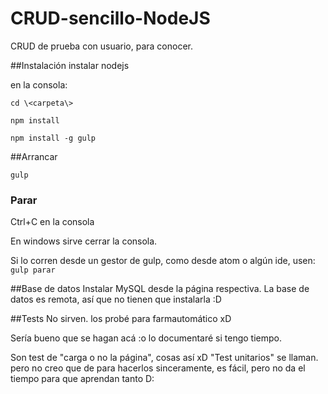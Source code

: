 # CRUD-sencillo-NodeJS
CRUD de prueba con usuario, para conocer.

##Instalación
instalar nodejs

en la consola:

````cd \<carpeta\>````

````npm install````

````npm install -g gulp````

##Arrancar
````
gulp
````

### Parar
Ctrl+C en la consola

En windows sirve cerrar la consola.

Si lo corren desde un gestor de gulp, como desde atom o algún ide, usen: ````gulp parar````

##Base de datos
Instalar MySQL desde la página respectiva.
La base de datos es remota, así que no tienen que instalarla :D

##Tests
No sirven. los probé para farmautomático xD

Sería bueno que se hagan acá :o lo documentaré si tengo tiempo.

Son test de "carga o no la página", cosas así xD "Test unitarios" se llaman. pero no creo que de para hacerlos sinceramente, es fácil, pero no da el tiempo para que aprendan tanto D:
